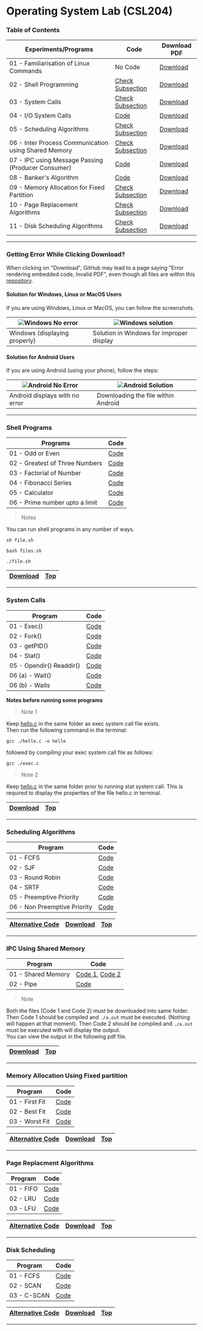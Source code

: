 # Operating System Lab (CSL204)

<a name="goback"> </a>

### Table of Contents

| Experiments/Programs                                 | Code                                                                                                       | Download PDF                                                                                                  |
| ---------------------------------------------------- | ---------------------------------------------------------------------------------------------------------- | ------------------------------------------------------------------------------------------------------------- |
| 01 - Familiarisation of Linux Commands               | No Code                                                                                                    | [Download](/01%20-%20Familiarisation%20of%20Linux%20Commands/Linux%20Commands%20and%20Intro%20to%20Shell.pdf) |
| 02 - Shell Programming                               | [Check Subsection](#prgm02)                                                                                | [Download](/pdfs/02%20-%20Shell%20Programming.pdf)                                                            |
| 03 - System Calls                                    | [Check Subsection](#prgm03)                                                                                | [Download](/pdfs/03%20-%20System%20Calls.pdf)                                                                 |
| 04 - I/O System Calls                                | [Code](/04%20-%20IO%20System%20Call/04%20-%20I%20O%20System%20Call.c)                                      | [Download](/pdfs/04%20-%20IO%20System%20Call.pdf)                                                             |
| 05 - Scheduling Algorithms                           | [Check Subsection](#prgm05)                                                                                | [Download](/pdfs/05%20-%20Scheduling%20Algorithms.pdf)                                                        |
| 06 - Inter Process Communication using Shared Memory | [Check Subsection](#prgm06)                                                                                | [Download](/pdfs/06%20-%20Inter%20Process%20Communication%20using%20Shared%20Memory.pdf)                      |
| 07 - IPC using Message Passing (Producer Consumer)   | [Code](</07%20-%20Producer%20Consumer/07%20-%20IPC%20using%20Message%20Passing%20(Producer%20Conusmer).c>) | [Download](/pdfs/07%20-%20Producer%20Consumer.pdf)                                                            |
| 08 - Banker's Algorithm                              | [Code](/08%20-%20Bankers%20Algorithm/08%20-%20Bankers%20Algorithm.c)                                       | [Download](/pdfs/08%20-%20Bankers%20Algorithm.pdf)                                                            |
| 09 - Memory Allocation for Fixed Partition           | [Check Subsection](#prgm09)                                                                                | [Download](/pdfs/09%20-%20Memory%20Management.pdf)                                                            |
| 10 - Page Replacement Algorithms                     | [Check Subsection](#prgm10)                                                                                | [Download](/pdfs/10%20-%20Page%20Replacement.pdf)                                                             |
| 11 - Disk Scheduling Algorithms                      | [Check Subsection](#prgm11)                                                                                | [Download](/pdfs/11%20-%20Disk%20Scheduling.pdf)                                                              |

---

### Getting Error While Clicking Download?

When clicking on "Download", GitHub may lead to a page saying "Error rendering embedded code, Invalid PDF", even though all files are within this [repository](/pdfs/).

#### Solution for Windows, Linux or MacOS Users

If you are using Windows, Linux or MacOS, you can follow the screenshots.

| ![Windows No error](/assets/img/windows_no_error.png) | ![Windows solution](/assets/img/windows_solution.png) |
| ----------------------------------------------------- | ----------------------------------------------------- |
| Windows (displaying properly)                         | Solution in Windows for improper display              |

#### Solution for Android Users

If you are using Android (using your phone), follow the steps:

| ![Android No Error](assets/img/android_no_error.jpg) | ![Android Solution](assets/img/android_solution.jpg) |
| ---------------------------------------------------- | ---------------------------------------------------- |
| Android displays with no error                       | Downloading the file within Android                  |

---

<a name="prgm02"> </a>

### Shell Programs

| Programs                       | Code                                                                                   |
| ------------------------------ | -------------------------------------------------------------------------------------- |
| 01 - Odd or Even               | [Code](/02%20-%20Shell%20Programming/A%20-%20Odd%20or%20Even.sh)                       |
| 02 - Greatest of Three Numbers | [Code](/02%20-%20Shell%20Programming/B%20-%20Greatest%20of%20Three%20Numbers.sh)       |
| 03 - Factorial of Number       | [Code](/02%20-%20Shell%20Programming/C%20-%20Factorial%20of%20Number.sh)               |
| 04 - Fibonacci Series          | [Code](/02%20-%20Shell%20Programming/D%20-%20Fibonacci%20Series.sh)                    |
| 05 - Calculator                | [Code](</02%20-%20Shell%20Programming/E%20-%20Calculator%20(Using%20Case).sh>)         |
| 06 - Prime number upto a limit | [Code](/02%20-%20Shell%20Programming/F%20-%20Prime%20Number%20upto%20given%20Limit.sh) |

> Notes

You can run shell programs in any number of ways.

```
sh file.sh
```

```
bash files.sh
```

```
./file.sh
```

| [Download](/pdfs/02%20-%20Shell%20Programming.pdf) | [Top](#goback) |
| -------------------------------------------------- | -------------- |

---

<a name="prgm03"> </a>

### System Calls

| Program                  | Code                                                 |
| ------------------------ | ---------------------------------------------------- |
| 01 - Exec()              | [Code](/03%20-%20System%20Calls/A%20-%20Exec.c)      |
| 02 - Fork()              | [Code](/03%20-%20System%20Calls/B%20-%20fork.c)      |
| 03 - getPID()            | [Code](/03%20-%20System%20Calls/C%20-%20getPID.c)    |
| 04 - Stat()              | [Code](/03%20-%20System%20Calls/D%20-%20stat.c)      |
| 05 - Opendir() Readdir() | [Code](/03%20-%20System%20Calls/E%20-%20Directory.c) |
| 06 (a) - Wait()          | [Code](/03%20-%20System%20Calls/F%20-%20wait.c)      |
| 06 (b) - Waits           | [Code](/03%20-%20System%20Calls/F%20-%20waits.c)     |

**Notes before running some programs**

> Note 1

Keep [hello.c](/03%20-%20System%20Calls/A%20-%20hello.c) in the same folder as exec system call file exists.
<br> Then run the following command in the terminal:

```
gcc ./hello.c -o hello
```

followed by compiling your exec system call file as follows:

```
gcc ./exec.c
```

> Note 2

Keep [hello.c](/03%20-%20System%20Calls/A%20-%20hello.c) in the same folder prior to running stat system call. This is required to display the properties of the file hello.c in terminal.

| [Download](/pdfs/03%20-%20System%20Calls.pdf) | [Top](#goback) |
| --------------------------------------------- | -------------- |

---

<a name="prgm05"> </a>

### Scheduling Algorithms

| Program                      | Code                                                                       |
| ---------------------------- | -------------------------------------------------------------------------- |
| 01 - FCFS                    | [Code](/05%20-%20Scheduling%20Algorithms/A%20-%20FCFS.c)                   |
| 02 - SJF                     | [Code](/05%20-%20Scheduling%20Algorithms/B%20-%20SJF.c)                    |
| 03 - Round Robin             | [Code](/05%20-%20Scheduling%20Algorithms/C%20-%20RR.c)                     |
| 04 - SRTF                    | [Code](/05%20-%20Scheduling%20Algorithms/D%20-%20SRTF.c)                   |
| 05 - Preemptive Priority     | [Code](/05%20-%20Scheduling%20Algorithms/E%20-%20Preemptive%20Prio.c)      |
| 06 - Non Preemptive Priority | [Code](/05%20-%20Scheduling%20Algorithms/F%20-%20Non-Preemeptive%20Prio.c) |

| [Alternative Code](/old%20codes/05%20-%20Scheduling%20Algorithms/) | [Download](/pdfs/05%20-%20Scheduling%20Algorithms.pdf) | [Top](#goback) |
| ------------------------------------------------------------------ | ------------------------------------------------------ | -------------- |

---

<a name="prgm06"> </a>

### IPC Using Shared Memory

| Program            | Code                                                                                                                                                                                             |
| ------------------ | ------------------------------------------------------------------------------------------------------------------------------------------------------------------------------------------------ |
| 01 - Shared Memory | [Code 1](/06%20-%20Inter%20Process%20Communication%20using%20Shared%20Memory/A%20-%20shared1.c), [Code 2](/06%20-%20Inter%20Process%20Communication%20using%20Shared%20Memory/A%20-%20shared2.c) |
| 02 - Pipe          | [Code](/06%20-%20Inter%20Process%20Communication%20using%20Shared%20Memory/B%20-%20Pipe.c)                                                                                                       |

> Note

Both the files (Code 1 and Code 2) must be downloaded into same folder.<br>
Then Code 1 should be compiled and `./a.out` must be executed. (Nothing will happen at that moment).
Then Code 2 should be compiled and `./a.out` must be executed with will display the output. <br>
You can view the output in the following pdf file.

| [Download](/pdfs/06%20-%20Inter%20Process%20Communication%20using%20Shared%20Memory.pdf) | [Top](#goback) |
| ---------------------------------------------------------------------------------------- | -------------- |

---

<a name="prgm09"> </a>

### Memory Allocation Using Fixed partition

| Program        | Code                                                        |
| -------------- | ----------------------------------------------------------- |
| 01 - First Fit | [Code](/09%20-%20Memory%20Management/A%20-%20First%20Fit.c) |
| 02 - Best Fit  | [Code](/09%20-%20Memory%20Management/B%20-%20Best%20Fit.c)  |
| 03 - Worst Fit | [Code](/09%20-%20Memory%20Management/C%20-%20Worst%20Fit.c) |

| [Alternative Code](/old%20codes/09%20-%20Memory%20Management/) | [Download](/pdfs/09%20-%20Memory%20Management.pdf) | [Top](#goback) |
| -------------------------------------------------------------- | -------------------------------------------------- | -------------- |

---

<a name="prgm10"> </a>

### Page Replacment Algorithms

| Program   | Code                                                |
| --------- | --------------------------------------------------- |
| 01 - FIFO | [Code](/10%20-%20Page%20Replacement/A%20-%20fifo.c) |
| 02 - LRU  | [Code](/10%20-%20Page%20Replacement/B%20-%20lru.c)  |
| 03 - LFU  | [Code](/10%20-%20Page%20Replacement/C%20-%20lfu.c)  |

| [Alternative Code](/old%20codes/10%20-%20Page%20Replacement/) | [Download](/pdfs/10%20-%20Page%20Replacement.pdf) | [Top](#goback) |
| ------------------------------------------------------------- | ------------------------------------------------- | -------------- |

---

<a name="prgm09"> </a>

### Disk Scheduling

| Program     | Code                                                |
| ----------- | --------------------------------------------------- |
| 01 - FCFS   | [Code](/11%20-%20Disk%20Scheduling/A%20-%20FCFS.c)  |
| 02 - SCAN   | [Code](/11%20-%20Disk%20Scheduling/B%20-%20SCAN.c)  |
| 03 - C-SCAN | [Code](/11%20-%20Disk%20Scheduling/C%20-%20CSCAN.c) |

| [Alternative Code](/old%20codes/11%20-%20Disk%20Scheduling/) | [Download](/pdfs/11%20-%20Disk%20Scheduling.pdf) | [Top](#goback) |
| ------------------------------------------------------------ | ------------------------------------------------ | -------------- |

---
